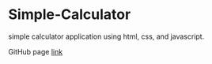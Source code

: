 # Simple-Calculator
simple calculator application using html, css, and javascript.

GitHub page [link](https://kochiyoshi.github.io/Simple-Calculator/)
